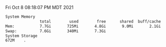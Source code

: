 Fri Oct  8 08:18:07 PM MDT 2021
```bash
System Memory
               total        used        free      shared  buff/cache   available
Mem:           7.7Gi       725Mi       4.8Gi       9.0Mi       2.1Gi       6.6Gi
Swap:          7.6Gi       340Mi       7.3Gi
System Storage
672M	.
```
```bash
